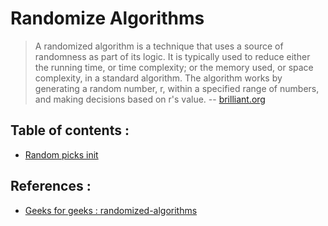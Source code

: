 # Randomize Algorithms

> A randomized algorithm is a technique that uses a source of randomness as part of its logic. It is typically used to reduce either the running time, or time complexity; or the memory used, or space complexity, in a standard algorithm. The algorithm works by generating a random number, r, within a specified range of numbers, and making decisions based on r's value. -- [brilliant.org](https://brilliant.org/wiki/randomized-algorithms-overview/)



## Table of contents :

- [Random picks init](random-picks-init.md)

## References :

- [Geeks for geeks : randomized-algorithms](https://www.geeksforgeeks.org/randomized-algorithms/)